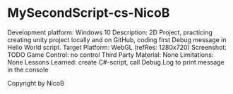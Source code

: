 # MySecondScript-cs-NicoB
Development platform: Windows 10
Description: 2D Project, practicing creating unity project locally and on GitHub, coding first Debug message in Hello World script.
Target Platform: WebGL (refRes: 1280x720)
Screenshot: TODO
Game Control: no control
Third Party Material: None
Limitations: None
Lessons Learned: create C#-script, call Debug.Log to print message in the console

Copyright by NicoB